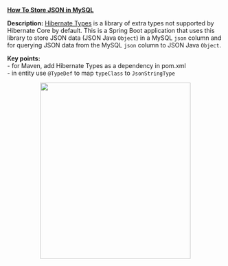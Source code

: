 **[How To Store JSON in MySQL](https://github.com/AnghelLeonard/Hibernate-SpringBoot/tree/master/HibernateSpringBootJsonToMySQL)**

**Description:** [Hibernate Types](https://github.com/vladmihalcea/hibernate-types) is a library of extra types not supported by Hibernate Core by default. This is a Spring Boot application that uses this library to store JSON data (JSON Java `Object`) in a MySQL `json` column and for querying JSON data from the MySQL `json` column to JSON Java `Object`.

**Key points:**\
     - for Maven, add Hibernate Types as a dependency in pom.xml\
     - in entity use `@TypeDef` to map `typeClass` to `JsonStringType`

<a href="https://leanpub.com/java-persistence-performance-illustrated-guide"><p align="center"><img src="https://github.com/AnghelLeonard/Hibernate-SpringBoot/blob/master/Java%20Persistence%20Performance%20Illustrated%20Guide.jpg" height="410" width="350"/></p></a>
